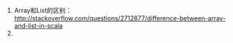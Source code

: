 1. Array和List的区别： http://stackoverflow.com/questions/2712877/difference-between-array-and-list-in-scala
2. 

